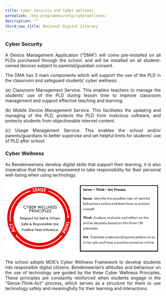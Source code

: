 ```yaml
---
title: Cyber Security and Cyber wellness
permalink: /key-programmes/ndlp/cyberwellness/
description: ""
third_nav_title: National Digital Literacy
---
```



### Cyber Security

<p style="text-align:justify">A Device Management Application (“DMA”) will come pre-installed on all PLDs purchased through the school, and will be installed on all student-owned devices subject to parental/guardian consent. </p>

<p style="text-align:justify">The DMA has 3 main components which will support the use of the PLD in the classroom and safeguard students’ cyber wellness:</p>

<p style="text-align:justify">(a)   Classroom Management Service. This enables teachers to manage the students’ use of the PLD during lesson time to improve classroom management and support effective teaching and learning.</p>

<p style="text-align:justify">(b)   Mobile Device Management Service. This facilitates the updating and managing of the PLD, protects the PLD from malicious software, and protects students from objectionable internet content.</p>

<p style="text-align:justify">(c)   Usage Management Service. This enables the school and/or parents/guardians to better supervise and set helpful limits for students’ use of PLD after school.</p>

### Cyber Wellness

<p style="text-align:justify">As Bendemeerians develop digital skills that support their learning, it is also imperative that they are empowered to take responsibility for their personal well-being when using technology.</p>

![Cyber Wellness Principles](/images/Keyprogrammes/Ndlp/ndlp-cyberwellframe.jpeg)

<p style="text-align:justify">The school adopts MOE’s Cyber Wellness Framework to develop students into responsible digital citizens. Bendemeerian’s attitudes and behaviour on the use of technology are guided by the three Cyber Wellness Principles. These principles are constantly reinforced when students engage in the “Sense-Think-Act” process, which serves as a structure for them to use technology safely and meaningfully for their learning and interactions.</p>